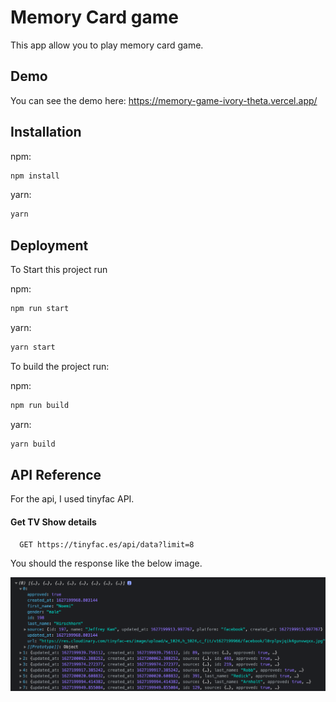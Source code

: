 
# Memory Card game

This app allow you to play memory card game.

## Demo

You can see the demo here:
https://memory-game-ivory-theta.vercel.app/
 

## Installation

 
npm:

```bash
npm install
```

yarn:

```bash
yarn
```

## Deployment

To Start this project run

npm:

```bash
npm run start
```

yarn:

```bash
yarn start
```

To build the project run:

npm:

```bash
npm run build
```

yarn:

```bash
yarn build
```

## API Reference

For the api, I used tinyfac API.

#### Get TV Show details

```http
  GET https://tinyfac.es/api/data?limit=8
```

You should the response like the below image.

![alt show_details](./show.png)

 
